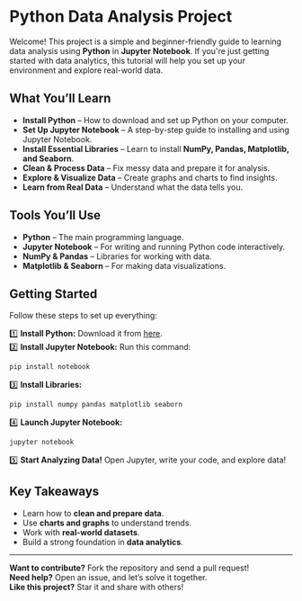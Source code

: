 # Python Data Analysis Project

Welcome! This project is a simple and beginner-friendly guide to learning data analysis using **Python** in **Jupyter Notebook**. If you're just getting started with data analytics, this tutorial will help you set up your environment and explore real-world data.

## What You’ll Learn

- **Install Python** – How to download and set up Python on your computer.
- **Set Up Jupyter Notebook** – A step-by-step guide to installing and using Jupyter Notebook.
- **Install Essential Libraries** – Learn to install **NumPy, Pandas, Matplotlib, and Seaborn**.
- **Clean & Process Data** – Fix messy data and prepare it for analysis.
- **Explore & Visualize Data** – Create graphs and charts to find insights.
- **Learn from Real Data** – Understand what the data tells you.

## Tools You’ll Use

- **Python** – The main programming language.
- **Jupyter Notebook** – For writing and running Python code interactively.
- **NumPy & Pandas** – Libraries for working with data.
- **Matplotlib & Seaborn** – For making data visualizations.

## Getting Started

Follow these steps to set up everything:

1️⃣ **Install Python:** Download it from [here](https://www.python.org/downloads/).  
2️⃣ **Install Jupyter Notebook:** Run this command:
   ```sh
   pip install notebook
   ```
3️⃣ **Install Libraries:**
   ```sh
   pip install numpy pandas matplotlib seaborn
   ```
4️⃣ **Launch Jupyter Notebook:**
   ```sh
   jupyter notebook
   ```
5️⃣ **Start Analyzing Data!** Open Jupyter, write your code, and explore data!

## Key Takeaways
- Learn how to **clean and prepare data**.
- Use **charts and graphs** to understand trends.
- Work with **real-world datasets**.
- Build a strong foundation in **data analytics**.

---
 **Want to contribute?** Fork the repository and send a pull request!  
 **Need help?** Open an issue, and let’s solve it together.  
 **Like this project?** Star it and share with others! 










